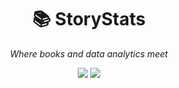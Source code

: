 <p align="center">
  <imgsrc=
"assets/file_00000000802061fb8e6008cca49b2090.png" 
</p>

<h1 align="center">📚 StoryStats</h1>

<p align="center">
  <i>Where books and data analytics meet</i>
</p>

<p align="center">
  <img src="https://img.shields.io/badge/Tools-Python%20|%20SQL%20|%20Tableau%20|%20NLP-blue?style=for-the-badge"/>
  <img src="https://img.shields.io/badge/Theme-Books%20%26%20Publishing-lightgrey?style=for-the-badge"/>
</p>
